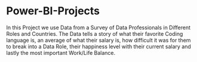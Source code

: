 # Power-BI-Projects

In this Project we use Data from a Survey of Data Professionals in Different Roles and Countries. The Data tells a story of what their favorite Coding language is, an average of what their salary is, how difficult it was for them to break into a Data Role, their happiness level with their current salary and lastly the most important Work/Life Balance.
